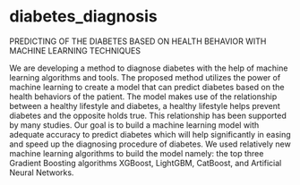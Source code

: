 # diabetes_diagnosis
PREDICTING OF THE DIABETES BASED ON HEALTH BEHAVIOR WITH MACHINE LEARNING TECHNIQUES

We are developing a method to diagnose diabetes with the help of machine learning algorithms and tools. The proposed method utilizes the power of machine learning to create a model that can predict diabetes based on the health behaviors of the patient. The model makes use of the relationship between a healthy lifestyle and diabetes, a healthy lifestyle helps prevent diabetes and the opposite holds true. This relationship has been supported by many studies. Our goal is to build a machine learning model with adequate accuracy to predict diabetes which will help significantly in easing and speed up the diagnosing procedure of diabetes. We used relatively new machine learning algorithms to build the model namely: the top three Gradient Boosting algorithms XGBoost, LightGBM, CatBoost, and Artificial Neural Networks. 

